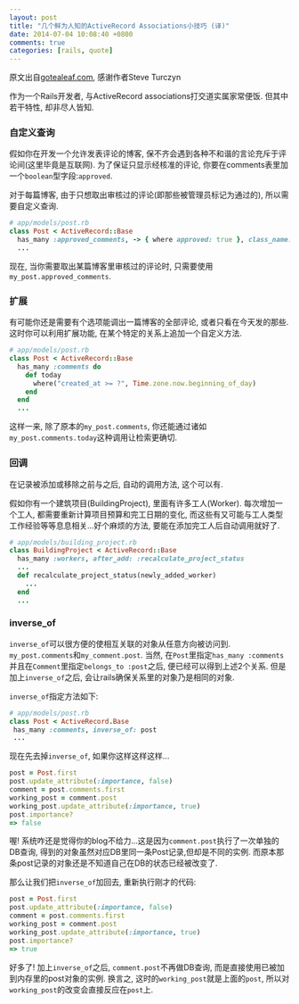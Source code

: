 ```yaml
---
layout: post
title: "几个鲜为人知的ActiveRecord Associations小技巧 (译)"
date: 2014-07-04 10:08:40 +0800
comments: true
categories: [rails, quote]
---
```

原文出自[gotealeaf.com](http://www.gotealeaf.com/blog/ruby-on-rails-activerecord-association-features/), 感谢作者Steve Turczyn

作为一个Rails开发者, 与ActiveRecord associations打交道实属家常便饭. 但其中若干特性, 却非尽人皆知.

### 自定义查询

假如你在开发一个允许发表评论的博客, 保不齐会遇到各种不和谐的言论充斥于评论间(这里毕竟是互联网). 为了保证只显示经核准的评论, 你要在comments表里加一个`boolean`型字段:`approved`.

对于每篇博客, 由于只想取出审核过的评论(即那些被管理员标记为通过的), 所以需要自定义查询. 

```ruby
# app/models/post.rb
class Post < ActiveRecord::Base
  has_many :approved_comments, -> { where approved: true }, class_name: 'Comment'
  ...
```

现在, 当你需要取出某篇博客里审核过的评论时, 只需要使用`my_post.approved_comments`.  

### 扩展

有可能你还是需要有个选项能调出一篇博客的全部评论, 或者只看在今天发的那些. 这时你可以利用扩展功能, 在某个特定的关系上追加一个自定义方法.

```ruby
# app/models/post.rb
class Post < ActiveRecord::Base
  has_many :comments do
    def today
      where("created_at >= ?", Time.zone.now.beginning_of_day)
    end
  end
  ...
```

这样一来, 除了原本的`my_post.comments`, 你还能通过诸如`my_post.comments.today`这种调用让检索更确切.  

### 回调

在记录被添加或移除之前与之后, 自动的调用方法, 这个可以有.

假如你有一个建筑项目(BuildingProject), 里面有许多工人(Worker). 每次增加一个工人, 都需要重新计算项目预算和完工日期的变化, 而这些有又可能与工人类型工作经验等等息息相关...好个麻烦的方法, 要能在添加完工人后自动调用就好了.

```ruby
# app/models/building_project.rb
class BuildingProject < ActiveRecord::Base
  has_many :workers, after_add: :recalculate_project_status
  ...
  def recalculate_project_status(newly_added_worker)
    ...
  end
  ...
```

### inverse_of

`inverse_of`可以很方便的使相互关联的对象从任意方向被访问到. `my_post.comments`和`my_comment.post`. 当然, 在`Post`里指定`has_many :comments`并且在`Comment`里指定`belongs_to :post`之后, 便已经可以得到上述2个关系. 但是加上`inverse_of`之后, 会让rails确保关系里的对象乃是相同的对象. 

`inverse_of`指定方法如下:

```ruby
# app/models/post.rb
class Post < ActiveRecord.Base
 has_many :comments, inverse_of: post
 ...
```

现在先去掉`inverse_of`, 如果你这样这样这样...

```ruby
post = Post.first
post.update_attribute(:importance, false)
comment = post.comments.first
working_post = comment.post
working_post.update_attribute(:importance, true)
post.importance?
=> false
```

喔! 系统咋还是觉得你的blog不给力...这是因为`comment.post`执行了一次单独的DB查询, 得到的对象虽然对应DB里同一条Post记录,但却是不同的实例. 而原本那条post记录的对象还是不知道自己在DB的状态已经被改变了.

那么让我们把`inverse_of`加回去, 重新执行刚才的代码:

```ruby
post = Post.first
post.update_attribute(:importance, false)
comment = post.comments.first
working_post = comment.post
working_post.update_attribute(:importance, true)
post.importance?
=> true
```

好多了! 加上`inverse_of`之后, `comment.post`不再做DB查询, 而是直接使用已被加到内存里的post对象的实例. 换言之, 这时的`working_post`就是上面的`post`, 所以对`working_post`的改变会直接反应在`post`上.
